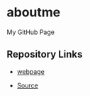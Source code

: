 # aboutme
My GitHub Page

## Repository Links

- [webpage](https://karanamvijaykumar.github.io/aboutme/ "Working with aboutme webpage")

- [Source](https://github.com/KaranamVijayKumar/aboutme/ "Working with aboutme source")
